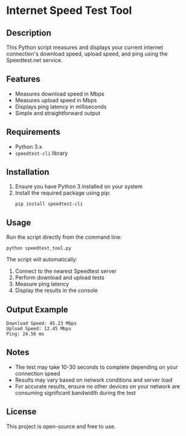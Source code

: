 # Internet Speed Test Tool

## Description
This Python script measures and displays your current internet connection's download speed, upload speed, and ping using the Speedtest.net service.

## Features
- Measures download speed in Mbps
- Measures upload speed in Mbps
- Displays ping latency in milliseconds
- Simple and straightforward output

## Requirements
- Python 3.x
- `speedtest-cli` library

## Installation
1. Ensure you have Python 3 installed on your system
2. Install the required package using pip:
   ```
   pip install speedtest-cli
   ```

## Usage
Run the script directly from the command line:
```
python speedtest_tool.py
```

The script will automatically:
1. Connect to the nearest Speedtest server
2. Perform download and upload tests
3. Measure ping latency
4. Display the results in the console

## Output Example
```
Download Speed: 45.23 Mbps
Upload Speed: 12.45 Mbps
Ping: 24.56 ms
```

## Notes
- The test may take 10-30 seconds to complete depending on your connection speed
- Results may vary based on network conditions and server load
- For accurate results, ensure no other devices on your network are consuming significant bandwidth during the test

## License
This project is open-source and free to use.
